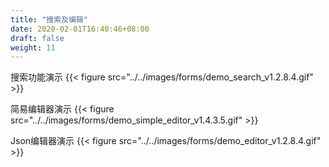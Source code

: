 ```yaml
---
title: "搜索及编辑"
date: 2020-02-01T16:40:46+08:00
draft: false
weight: 11
---
```


搜索功能演示
{{< figure src="../../images/forms/demo_search_v1.2.8.4.gif" >}}

简易编辑器演示
{{< figure src="../../images/forms/demo_simple_editor_v1.4.3.5.gif" >}}

Json编辑器演示
{{< figure src="../../images/forms/demo_editor_v1.2.8.4.gif" >}}